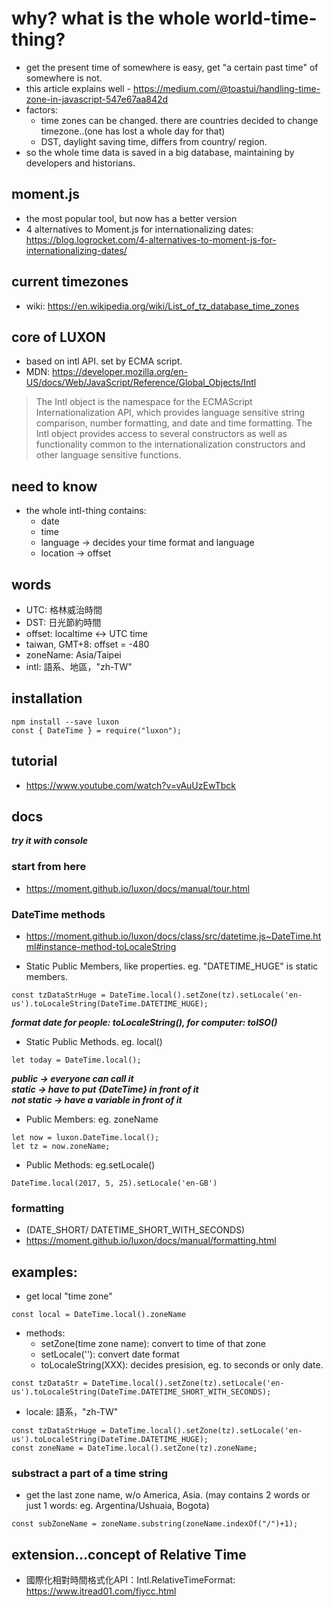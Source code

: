 # why? what is the whole world-time-thing?
- get the present time of somewhere is easy, get "a certain past time" of somewhere is not.
- this article explains well - https://medium.com/@toastui/handling-time-zone-in-javascript-547e67aa842d
- factors:
  - time zones can be changed. there are countries decided to change timezone..(one has lost a whole day for that)
  - DST, daylight saving time, differs from country/ region.
- so the whole time data is saved in a big database, maintaining by developers and historians.

## moment.js
- the most popular tool, but now has a better version
- 4 alternatives to Moment.js for internationalizing dates: https://blog.logrocket.com/4-alternatives-to-moment-js-for-internationalizing-dates/ 

## current timezones
- wiki: https://en.wikipedia.org/wiki/List_of_tz_database_time_zones

## core of LUXON
- based on intl API. set by ECMA script.
- MDN: https://developer.mozilla.org/en-US/docs/Web/JavaScript/Reference/Global_Objects/Intl

> The Intl object is the namespace for the ECMAScript Internationalization API, which provides language sensitive string comparison, number formatting, and date and time formatting. The Intl object provides access to several constructors as well as functionality common to the internationalization constructors and other language sensitive functions.

## need to know
- the whole intl-thing contains:
  - date
  - time
  - language -> decides your time format and language
  - location -> offset

## words
- UTC: 格林威治時間
- DST: 日光節約時間
- offset: localtime <-> UTC time
- taiwan, GMT+8: offset = -480
- zoneName: Asia/Taipei
- intl: 語系、地區，"zh-TW"


## installation
```
npm install --save luxon
const { DateTime } = require("luxon");
```

## tutorial 
- https://www.youtube.com/watch?v=vAuUzEwTbck

## docs
***try it with console***

### start from here
- https://moment.github.io/luxon/docs/manual/tour.html

### DateTime methods
- https://moment.github.io/luxon/docs/class/src/datetime.js~DateTime.html#instance-method-toLocaleString

- Static Public Members, like properties. eg. "DATETIME_HUGE" is static members.
```
const tzDataStrHuge = DateTime.local().setZone(tz).setLocale('en-us').toLocaleString(DateTime.DATETIME_HUGE); 
```
***format date for people: toLocaleString(), for computer: toISO()***

- Static Public Methods. eg. local()
```
let today = DateTime.local();
```
***public -> everyone can call it***      
***static -> have to put {DateTime} in front of it***      
***not static -> have a variable in front of it***

- Public Members: eg. zoneName
```
let now = luxon.DateTime.local();
let tz = now.zoneName;
```
- Public Methods: eg.setLocale()
```
DateTime.local(2017, 5, 25).setLocale('en-GB')
```

### formatting 
- (DATE_SHORT/ DATETIME_SHORT_WITH_SECONDS)
- https://moment.github.io/luxon/docs/manual/formatting.html  



## examples:
- get local "time zone"
```
const local = DateTime.local().zoneName
```
- methods: 
  - setZone(time zone name): convert to time of that zone
  - setLocale(''): convert date format
  - toLocaleString(XXX): decides presision, eg. to seconds or only date.
```
const tzDataStr = DateTime.local().setZone(tz).setLocale('en-us').toLocaleString(DateTime.DATETIME_SHORT_WITH_SECONDS);
```
- locale: 語系，"zh-TW"
```
const tzDataStrHuge = DateTime.local().setZone(tz).setLocale('en-us').toLocaleString(DateTime.DATETIME_HUGE);
const zoneName = DateTime.local().setZone(tz).zoneName;
```

### substract a part of a time string
- get the last zone name, w/o America, Asia. 
(may contains 2 words or just 1 words: eg. Argentina/Ushuaia, Bogota)
```
const subZoneName = zoneName.substring(zoneName.indexOf("/")+1);
```


## extension...concept of Relative Time
- 國際化相對時間格式化API：Intl.RelativeTimeFormat: https://www.itread01.com/fiycc.html


